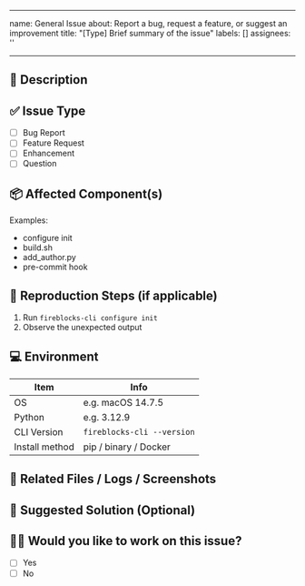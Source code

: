 <!--
SPDX-FileCopyrightText: 2025 Ethersecurity Inc.

SPDX-License-Identifier: MPL-2.0
-->

<!-- Author: Shohei KAMON <cameong@stir.network> -->

---
name: General Issue
about: Report a bug, request a feature, or suggest an improvement
title: "[Type] Brief summary of the issue"
labels: []
assignees: ''

---

## 📝 Description

<!-- What happened, or what do you want to happen? -->

## ✅ Issue Type

- [ ] Bug Report
- [ ] Feature Request
- [ ] Enhancement
- [ ] Question

## 📦 Affected Component(s)

<!-- Which part of the CLI or codebase is affected? -->
Examples:
- configure init
- build.sh
- add_author.py
- pre-commit hook

## 🧪 Reproduction Steps (if applicable)

<!-- For bugs, provide steps to reproduce -->
1. Run `fireblocks-cli configure init`
2. Observe the unexpected output

## 💻 Environment

| Item       | Info               |
|------------|--------------------|
| OS         | e.g. macOS 14.7.5 |
| Python     | e.g. 3.12.9        |
| CLI Version | `fireblocks-cli --version` |
| Install method | pip / binary / Docker |

## 📎 Related Files / Logs / Screenshots

<!-- Paste logs, screenshots, or files if helpful -->

## 🤝 Suggested Solution (Optional)

<!-- If you have an idea how to fix it, share it here -->

## 🙋‍♂️ Would you like to work on this issue?

- [ ] Yes
- [ ] No
